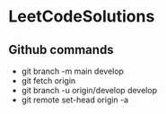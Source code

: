 # LeetCodeSolutions

## Github commands
- git branch -m main develop
- git fetch origin
- git branch -u origin/develop develop
- git remote set-head origin -a
